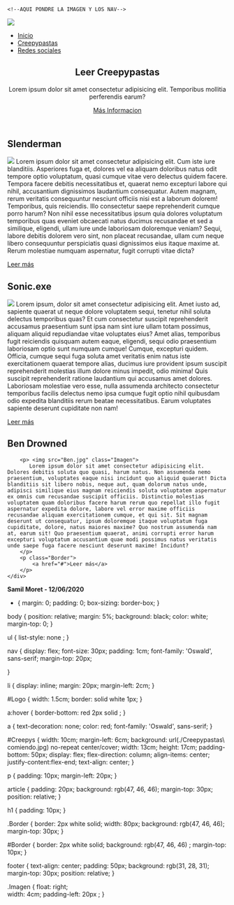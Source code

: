 <!DOCTYPE html>
<html lang="en">
<head>
    <meta charset="UTF-8">
    <meta name="viewport" content="width=device-width, initial-scale=1.0">
    <title>Practica 2</title>
    <link rel="stylesheet" href="styles.css">
    <link href="https://fonts.googleapis.com/css2?family=Oswald:wght@500&display=swap" rel="stylesheet">
</head>
<body>
     
    <!--AQUI PONDRE LA IMAGEN Y LOS NAV-->
    
  <div>
    
 
   <nav>
    <img src="CODE.png" id="Logo">
    <ul>
        <li><a href="#">Inicio</a></li>
        <li><a href="#">Creepypastas</a></li>
        <li><a href="#">Redes sociales</a></li>
    </ul>
</nav>
</div>


<!--LA IMAGEN CENTRAL-->
<header>
 <article id="Creepys">
<h1>
    Leer Creepypastas
</h1>
<p>
    Lorem ipsum dolor sit amet consectetur adipisicing elit. Temporibus mollitia perferendis earum?
</p>
<p id="Border"><a href="#">Más Informacion</a></p>
</header>
</article>
 <!--AQUI ESTAN LOS ARTICULOS--> 
<article>
    <div>
    <h1>
            Slenderman
    </h1>
    <p>
        <img class="Imagen" src="Slenderman.jpg"> Lorem ipsum dolor sit amet consectetur adipisicing elit. Cum iste iure blanditiis. Asperiores fuga et, dolores vel ea aliquam doloribus natus odit tempore optio voluptatum, quasi cumque vitae vero delectus quidem facere. Tempora facere debitis necessitatibus et, quaerat nemo excepturi labore qui nihil, accusantium dignissimos laudantium consequatur. Autem magnam, rerum veritatis consequuntur nesciunt officiis nisi est a laborum dolorem! Temporibus, quis reiciendis. Illo consectetur saepe reprehenderit cumque porro harum? Non nihil esse necessitatibus ipsum quia dolores voluptatum temporibus quas eveniet obcaecati natus ducimus recusandae et sed a similique, eligendi, ullam iure unde laboriosam doloremque veniam? Sequi, labore debitis dolorem vero sint, non placeat recusandae, ullam cum neque libero consequuntur perspiciatis quasi dignissimos eius itaque maxime at. Rerum molestiae numquam aspernatur, fugit corrupti vitae dicta?
    </p>
    <p class="Border">
        <a href="#">Leer más</a>
    </p>
    
</div>
</article>

<article>
    <div>   
    <h1>
            Sonic.exe 
        </h1>
        <p>
           <img src="Sonic exe.png" class="Imagen">
            Lorem ipsum, dolor sit amet consectetur adipisicing elit. Amet iusto ad, sapiente quaerat ut neque dolore voluptatem sequi, tenetur nihil soluta delectus temporibus quas? Et cum consectetur suscipit reprehenderit accusamus praesentium sunt ipsa nam sint iure ullam totam possimus, aliquam aliquid repudiandae vitae voluptates eius? Amet alias, temporibus fugit reiciendis quisquam autem eaque, eligendi, sequi odio praesentium laboriosam optio sunt numquam cumque! Cumque, excepturi quidem. Officia, cumque sequi fuga soluta amet veritatis enim natus iste exercitationem quaerat tempore alias, ducimus iure provident ipsum suscipit reprehenderit molestias illum dolore minus impedit, odio minima! Quis suscipit reprehenderit ratione laudantium qui accusamus amet dolores. Laboriosam molestiae vero esse, nulla assumenda architecto consectetur temporibus facilis delectus nemo ipsa cumque fugit optio nihil quibusdam odio expedita blanditiis rerum beatae necessitatibus. Earum voluptates sapiente deserunt cupiditate non nam!
        </p> 
        <p class="Border">
            <a href="#">Leer más</a>
        </p>
    </div>
</article>

<article>
    <div>   
    <h1> 
           Ben Drowned 
        </h1>
    
        <p> <img src="Ben.jpg" class="Imagen">
           Lorem ipsum dolor sit amet consectetur adipisicing elit. Dolores debitis soluta quo quasi, harum natus. Non assumenda nemo praesentium, voluptates eaque nisi incidunt quo aliquid quaerat! Dicta blanditiis sit libero nobis, neque aut, quam dolorum natus unde, adipisci similique eius magnam reiciendis soluta voluptatem aspernatur ex omnis cum recusandae suscipit officiis. Distinctio molestias voluptatem quam doloribus facere harum rerum quo repellat illo fugit aspernatur expedita dolore, labore vel error maxime officiis recusandae aliquam exercitationem cumque, et qui sit. Sit magnam deserunt ut consequatur, ipsum doloremque itaque voluptatum fuga cupiditate, dolore, natus maiores maxime? Quo nostrum assumenda nam at, earum sit! Quo praesentium quaerat, animi corrupti error harum excepturi voluptatum accusantium quae modi possimus natus veritatis unde saepe fuga facere nesciunt deserunt maxime! Incidunt?
        </p>
        <p class="Border">
            <a href="#">Leer más</a>
        </p>
    </div> 
</article>

<!--AQUI VA LA PIERNA DE LA PAGINA-->
<footer>
    <p>
        <strong>
            Samil Moret - 12/06/2020
        </strong>
    </p>
</footer>

</body>
</html>

* {
    margin: 0;
    padding: 0;
    box-sizing: border-box;
}

body {
    position: relative;
    margin: 5%;
    background: black;
    color: white;
    margin-top: 0;
}

ul {
    list-style: none ;
}

nav {
    display: flex;
    font-size: 30px;
    padding: 1cm;
    font-family: 'Oswald', sans-serif;
    margin-top: 20px;

}

li {
    display: inline;
    margin: 20px;
    margin-left: 2cm;
}

#Logo {
    width: 1.5cm;
    border: solid white 1px;
}

a:hover {
    border-bottom: red 2px solid ;
}

a {
    text-decoration: none;
    color: red;
    font-family: 'Oswald', sans-serif;
}

#Creepys {
    width: 10cm;
    margin-left: 6cm;
    background: url(./Creepypastas\ comiendo.jpg) no-repeat center/cover;
    width: 13cm;
    height: 17cm;
    padding-bottom: 50px;
    display: flex;
    flex-direction: column;
    align-items: center;
    justify-content:flex-end;
    text-align: center;
}


p {
    padding: 10px;
    margin-left:  20px;
}

article {
    padding: 20px;
    background: rgb(47, 46, 46);
    margin-top: 30px;
    position: relative;
}

h1 {
    padding: 10px;
}

.Border {
    border: 2px white solid;
    width: 80px;
    background: rgb(47, 46, 46);
    margin-top: 30px;
}

#Border  {
       border: 2px white solid;
       background: rgb(47, 46, 46) ; 
       margin-top: 10px;
}

footer {
    text-align: center;
    padding: 50px;
    background: rgb(31, 28, 31);
    margin-top: 30px;
    position: relative;
}

.Imagen {
         float: right;   
         width: 4cm;
         padding-left: 20px ;
}

